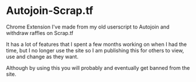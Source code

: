 # Autojoin-Scrap.tf
Chrome Extension I've made from my old userscript to Autojoin and withdraw raffles on Scrap.tf

It has a lot of features that I spent a few months working on when I had the time, but I no longer use the site so I am publishing this for others to view, use and change as they want.

Although by using this you will probably and eventually get banned from the site.
